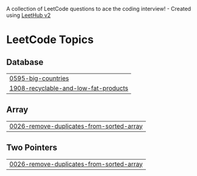 A collection of LeetCode questions to ace the coding interview! - Created using [LeetHub v2](https://github.com/arunbhardwaj/LeetHub-2.0)
<!---LeetCode Topics Start-->
# LeetCode Topics
## Database
|  |
| ------- |
| [0595-big-countries](https://github.com/SMittu-2024/LeetCode-SQL/tree/master/0595-big-countries) |
| [1908-recyclable-and-low-fat-products](https://github.com/SMittu-2024/LeetCode-SQL/tree/master/1908-recyclable-and-low-fat-products) |
## Array
|  |
| ------- |
| [0026-remove-duplicates-from-sorted-array](https://github.com/SMittu-2024/LeetCode-SQL/tree/master/0026-remove-duplicates-from-sorted-array) |
## Two Pointers
|  |
| ------- |
| [0026-remove-duplicates-from-sorted-array](https://github.com/SMittu-2024/LeetCode-SQL/tree/master/0026-remove-duplicates-from-sorted-array) |
<!---LeetCode Topics End-->
